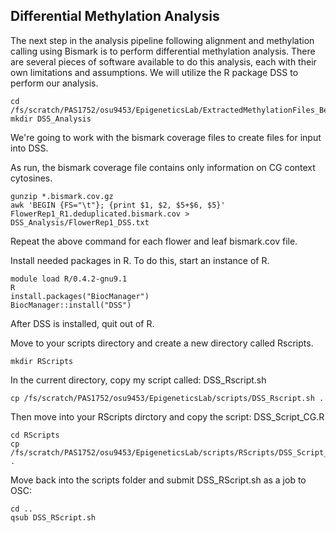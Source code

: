 ## Differential Methylation Analysis

The next step in the analysis pipeline following alignment and methylation calling using Bismark is to perform differential methylation analysis.
There are several pieces of software available to do this analysis, each with their own limitations and assumptions.
We will utilize the R package DSS to perform our analysis.

```
cd /fs/scratch/PAS1752/osu9453/EpigeneticsLab/ExtractedMethylationFiles_BedReport
mkdir DSS_Analysis
```

We're going to work with the bismark coverage files to create files for input into DSS.

As run, the bismark coverage file contains only information on CG context cytosines.

```
gunzip *.bismark.cov.gz
awk 'BEGIN {FS="\t"}; {print $1, $2, $5+$6, $5}' FlowerRep1_R1.deduplicated.bismark.cov > DSS_Analysis/FlowerRep1_DSS.txt
```

Repeat the above command for each flower and leaf bismark.cov file.

Install needed packages in R. To do this, start an instance of R.

```
module load R/0.4.2-gnu9.1
R
install.packages("BiocManager")
BiocManager::install("DSS")
```

After DSS is installed, quit out of R.

Move to your scripts directory and create a new directory called Rscripts.

```
mkdir RScripts
```

In the current directory, copy my script called: DSS_Rscript.sh

```
cp /fs/scratch/PAS1752/osu9453/EpigeneticsLab/scripts/DSS_Rscript.sh .
```

Then move into your RScripts dirctory and copy the script: DSS_Script_CG.R

```
cd RScripts
cp /fs/scratch/PAS1752/osu9453/EpigeneticsLab/scripts/RScripts/DSS_Script_CG.R .
```

Move back into the scripts folder and submit DSS_RScript.sh as a job to OSC:
```
cd ..
qsub DSS_RScript.sh
```
